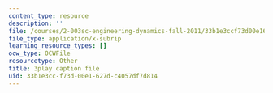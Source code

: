 ```yaml
---
content_type: resource
description: ''
file: /courses/2-003sc-engineering-dynamics-fall-2011/33b1e3ccf73d00e1627dc4057df7d814_wzEqF_UQkks.srt
file_type: application/x-subrip
learning_resource_types: []
ocw_type: OCWFile
resourcetype: Other
title: 3play caption file
uid: 33b1e3cc-f73d-00e1-627d-c4057df7d814
---
```


